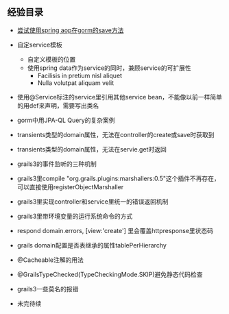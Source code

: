 ## 经验目录



+ [尝试使用spring aop在gorm的save方法](https://github.com/linchanghui/grails3-/blob/master/%E5%B0%9D%E8%AF%95%E4%BD%BF%E7%94%A8spring%20aop%E5%9C%A8gorm%E7%9A%84save%E6%96%B9%E6%B3%95.md)
+ 自定service模板
  - 自定义模板的位置
  - 使用spring data作为service的同时，兼顾service的可扩展性
    + Facilisis in pretium nisl aliquet
    - Nulla volutpat aliquam velit
+ 使用@Service标注的service里引用其他service bean，不能像以前一样简单的用def来声明，需要写出类名
+ gorm中用JPA-QL Query的复杂案例
+ transients类型的domain属性，无法在controller的create或save时获取到
+ transients类型的domain属性，无法在servie.get时返回
+ grails3的事件监听的三种机制
+ grails3里compile "org.grails.plugins:marshallers:0.5"这个插件不再存在，可以直接使用registerObjectMarshaller
+ grails3里实现controller和service里统一的错误返回机制
+ grails3里带环境变量的运行系统命令的方式
+ respond domain.errors, [view:'create'] 里会覆盖httpresponse里状态码
+ grails domain配置是否表继承的属性tablePerHierarchy
+ @Cacheable注解的用法
+ @GrailsTypeChecked(TypeCheckingMode.SKIP)避免静态代码检查

+ grails3一些莫名的报错

+ 未完待续
